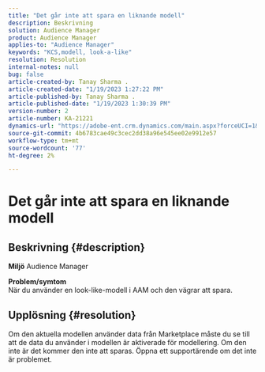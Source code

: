```yaml
---
title: "Det går inte att spara en liknande modell"
description: Beskrivning
solution: Audience Manager
product: Audience Manager
applies-to: "Audience Manager"
keywords: "KCS,modell, look-a-like"
resolution: Resolution
internal-notes: null
bug: false
article-created-by: Tanay Sharma .
article-created-date: "1/19/2023 1:27:22 PM"
article-published-by: Tanay Sharma .
article-published-date: "1/19/2023 1:30:39 PM"
version-number: 2
article-number: KA-21221
dynamics-url: "https://adobe-ent.crm.dynamics.com/main.aspx?forceUCI=1&pagetype=entityrecord&etn=knowledgearticle&id=8a55e2fb-fc97-ed11-aad1-6045bd006e5a"
source-git-commit: 4b6783cae49c3cec2dd38a96e545ee02e9912e57
workflow-type: tm+mt
source-wordcount: '77'
ht-degree: 2%

---
```


# Det går inte att spara en liknande modell

## Beskrivning {#description}

<b>Miljö</b>
Audience Manager


<b>Problem/symtom</b><br>När du använder en look-like-modell i AAM och den vägrar att spara.<br>

## Upplösning {#resolution}


Om den aktuella modellen använder data från Marketplace måste du se till att de data du använder i modellen är aktiverade för modellering. Om den inte är det kommer den inte att sparas. Öppna ett supportärende om det inte är problemet.
